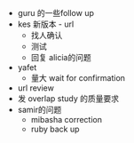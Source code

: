 - guru 的一些follow up
- kes 新版本 - url
	- 找人确认
	- 测试
	- 回复 alicia的问题
- yafet
	- 量大 wait for confirmation
- url review
- 发 overlap study 的质量要求
- samir的问题
	- mibasha correction
	- ruby back up
